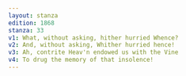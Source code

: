 ```yaml
---
layout: stanza
edition: 1868
stanza: 33
v1: What, without asking, hither hurried Whence?
v2: And, without asking, Whither hurried hence!
v3: Ah, contrite Heav'n endowed us with the Vine
v4: To drug the memory of that insolence!
---
```

